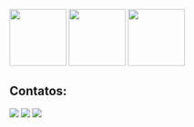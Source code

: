

<img src="https://cdn.jsdelivr.net/gh/devicons/devicon/icons/html5/html5-original-wordmark.svg"  width="100" height="100"/> <img src="https://cdn.jsdelivr.net/gh/devicons/devicon/icons/css3/css3-original-wordmark.svg" width="100" height="100"/>
            <img src="https://cdn.jsdelivr.net/gh/devicons/devicon/icons/javascript/javascript-original.svg" width="100" height="100"/>


## Contatos:

<div>
<a href="https://www.youtube.com/channel/UCzlKtmhGmLRR7Rq_2Z-5ptA" target="_blank"><img src="https://img.shields.io/badge/YouTube-FF0000?style=for-the-badge&logo=youtube&logoColor=white" target="_blank"></a>
<a href="https://www.instagram.com/dougcs_/" target="_blank"><img src="https://img.shields.io/badge/-Instagram-%23E4405F?style=for-the-badge&logo=instagram&logoColor=white" target="_blank"></a>
<a href="https://www.linkedin.com/in/douglas-sales-901898262/"/><img src="https://img.shields.io/badge/-LinkedIn-%230077B5?style=for-the-badge&logo=linkedin&logoColor=white" target="_blank"></a>  
          






